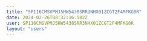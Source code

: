 ```yaml
---
title: "SP116CMSVPMJ5HW5438SRR3NHX01ZCGT2F4MFKG0R"
date: 2024-02-26T08:32:16.582Z
user: SP116CMSVPMJ5HW5438SRR3NHX01ZCGT2F4MFKG0R
layout: "users"
---
```

    